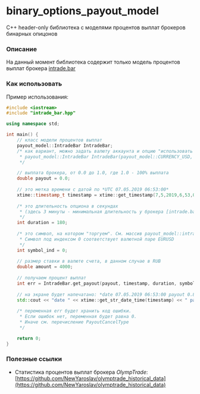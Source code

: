# binary_options_payout_model
С++ header-only библиотека с моделями процентов выплат брокеров бинарных опицонов

### Описание

На данный момент библиотека содержит только модель процентов выплат брокера [intrade.bar](www.intrade.bar/67204)

### Как использовать

Пример использования:

```C++
#include <iostream>
#include "intrade_bar.hpp"

using namespace std;

int main() {
	// класс модели процентов выплат
    payout_model::IntradeBar IntradeBar;
	/* как вариант, можно задать валюту аккаунта и опцию "использовать последние условия брокера"
	 * payout_model::IntradeBar IntradeBar(payout_model::CURRENCY_USD, true);
	 */

	// выплата брокера, от 0.0 до 1.0, где 1.0 - 100% выплата
    double payout = 0.0;
	
	// это метка времени с датой по *UTC 07.05.2019 06:53:00*
	xtime::timestamp_t timestamp = xtime::get_timestamp(7,5,2019,6,53,00); 
	
	/* это длительность опциона в секундах 
	 * (здесь 3 минуты - минимальная длительность у брокера [intrade.bar](www.intrade.bar/67204)
	 */
	int duration = 180;
	
	/* это символ, на котором "торгуем". См. массив payout_model::intrade_bar_currency_pairs
	 * Символ под индексом 0 соответствует валютной паре EURUSD
	 */
	int symbol_ind = 0;
	
	// размер ставки в валюте счета, в данном случае в RUB
	double amount = 4000;
	
	// получаем процент выплат
    int err = IntradeBar.get_payout(payout, timestamp, duration, symbol_ind, amount);
	
	// на экране будет напечатано: *date 07.05.2019 06:53:00 payout 0.82*
    std::cout << "date " << xtime::get_str_date_time(timestamp) << " payout " << payout << std::endl;
	
	/* переменная err будет хранить код ошибки. 
	 * Если ошибок нет, переменная будет равна 0. 
	 * Иначе см. перечисление PayoutCancelType
	 */

    return 0;
}
```

### Полезные ссылки

* Статистика процентов выплат брокера *OlympTrade*: [https://github.com/NewYaroslav/olymptrade_historical_data](https://github.com/NewYaroslav/olymptrade_historical_data)
